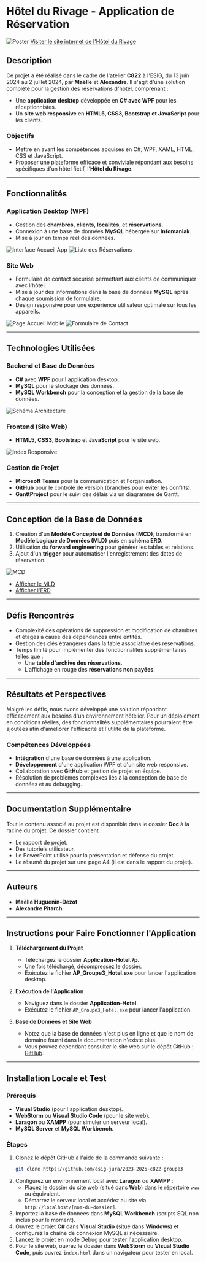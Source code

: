 # Hôtel du Rivage - Application de Réservation

![Poster](Doc/img/Poster-Hotel-MHD-API.png)
[Visiter le site internet de l'Hôtel du Rivage](https://pitarchalexandre.github.io/hotel_du_rivage_site_web/)

## Description

Ce projet a été réalisé dans le cadre de l'atelier **C822** à l'ESIG, du 13 juin 2024 au 2 juillet 2024, par **Maëlle** et **Alexandre**. Il s'agit d'une solution complète pour la gestion des réservations d'hôtel, comprenant :

- Une **application desktop** développée en **C# avec WPF** pour les réceptionnistes.
- Un **site web responsive** en **HTML5, CSS3, Bootstrap et JavaScript** pour les clients.

### Objectifs

- Mettre en avant les compétences acquises en C#, WPF, XAML, HTML, CSS et JavaScript.
- Proposer une plateforme efficace et conviviale répondant aux besoins spécifiques d'un hôtel fictif, l'**Hôtel du Rivage**.

---

## Fonctionnalités

### Application Desktop (WPF)
- Gestion des **chambres**, **clients**, **localités**, et **réservations**.
- Connexion à une base de données **MySQL** hébergée sur **Infomaniak**.
- Mise à jour en temps réel des données.

![Interface Accueil App](Doc/img/interface-accueil-app.png)
![Liste des Réservations](Doc/img/reservationListView.png)

### Site Web
- Formulaire de contact sécurisé permettant aux clients de communiquer avec l'hôtel.
- Mise à jour des informations dans la base de données **MySQL** après chaque soumission de formulaire.
- Design responsive pour une expérience utilisateur optimale sur tous les appareils.

![Page Accueil Mobile](Doc/img/page-accueil-tel.PNG)
![Formulaire de Contact](Doc/img/formulaire.PNG)

---

## Technologies Utilisées

### Backend et Base de Données
- **C#** avec **WPF** pour l'application desktop.
- **MySQL** pour le stockage des données.
- **MySQL Workbench** pour la conception et la gestion de la base de données.

![Schéma Architecture](Doc/img/schema_architecture_du_systeme.png)

### Frontend (Site Web)
- **HTML5**, **CSS3**, **Bootstrap** et **JavaScript** pour le site web.

![Index Responsive](Doc/img/indexhtmlResponsive.PNG)

### Gestion de Projet
- **Microsoft Teams** pour la communication et l'organisation.
- **GitHub** pour le contrôle de version (branches pour éviter les conflits).
- **GanttProject** pour le suivi des délais via un diagramme de Gantt.

---

## Conception de la Base de Données

1. Création d'un **Modèle Conceptuel de Données (MCD)**, transformé en **Modèle Logique de Données (MLD)** puis en **schéma ERD**.
2. Utilisation du **forward engineering** pour générer les tables et relations.
3. Ajout d'un **trigger** pour automatiser l'enregistrement des dates de réservation.

![MCD](Doc/img/MCD-Hotel.PNG)

- [Afficher le MLD](Doc/img/MLD-Hotel.PNG)
- [Afficher l'ERD](Doc/img/ERD-Hotel.PNG)

---

## Défis Rencontrés

- Complexité des opérations de suppression et modification de chambres et étages à cause des dépendances entre entités.
- Gestion des clés étrangères dans la table associative des réservations.
- Temps limité pour implémenter des fonctionnalités supplémentaires telles que :
  - Une **table d'archive des réservations**.
  - L'affichage en rouge des **réservations non payées**.

---

## Résultats et Perspectives

Malgré les défis, nous avons développé une solution répondant efficacement aux besoins d'un environnement hôtelier. Pour un déploiement en conditions réelles, des fonctionnalités supplémentaires pourraient être ajoutées afin d'améliorer l'efficacité et l'utilité de la plateforme.

### Compétences Développées
- **Intégration** d'une base de données à une application.
- **Développement** d'une application WPF et d'un site web responsive.
- Collaboration avec **GitHub** et gestion de projet en équipe.
- Résolution de problèmes complexes liés à la conception de base de données et au debugging.

---

## Documentation Supplémentaire

Tout le contenu associé au projet est disponible dans le dossier **Doc** à la racine du projet. Ce dossier contient :

- Le rapport de projet.
- Des tutoriels utilisateur.
- Le PowerPoint utilisé pour la présentation et défense du projet.
- Le résumé du projet sur une page A4 (il est dans le rapport du projet).

---

## Auteurs

- **Maëlle Huguenin-Dezot**
- **Alexandre Pitarch**

---

## Instructions pour Faire Fonctionner l'Application

1. **Téléchargement du Projet**
   - Téléchargez le dossier **Application-Hotel.7p**.
   - Une fois téléchargé, décompressez le dossier.
   - Exécutez le fichier **AP_Groupe3_Hotel.exe** pour lancer l'application desktop.

2. **Exécution de l'Application**
   - Naviguez dans le dossier **Application-Hotel**.
   - Exécutez le fichier `AP_Groupe3_Hotel.exe` pour lancer l'application.

3. **Base de Données et Site Web**
   - Notez que la base de données n'est plus en ligne et que le nom de domaine fourni dans la documentation n'existe plus.
   - Vous pouvez cependant consulter le site web sur le dépôt GitHub : [GitHub](https://github.com/esig-jura/2023-2025-c822-groupe3).

---

## Installation Locale et Test

### Prérequis
- **Visual Studio** (pour l'application desktop).
- **WebStorm** ou **Visual Studio Code** (pour le site web).
- **Laragon** ou **XAMPP** (pour simuler un serveur local).
- **MySQL Server** et **MySQL Workbench**.

### Étapes

1. Clonez le dépôt GitHub à l'aide de la commande suivante :
   ```bash
   git clone https://github.com/esig-jura/2023-2025-c822-groupe3
   ```
2. Configurez un environnement local avec **Laragon** ou **XAMPP** :
   - Placez le dossier du site web (situé dans **Web**) dans le répertoire `www` ou équivalent.
   - Démarrez le serveur local et accédez au site via `http://localhost/[nom-du-dossier]`.
3. Importez la base de données dans **MySQL Workbench** (scripts SQL non inclus pour le moment).
4. Ouvrez le projet **C#** dans **Visual Studio** (situé dans **Windows**) et configurez la chaîne de connexion MySQL si nécessaire.
5. Lancez le projet en mode Debug pour tester l'application desktop.
6. Pour le site web, ouvrez le dossier dans **WebStorm** ou **Visual Studio Code**, puis ouvrez `index.html` dans un navigateur pour tester en local.
